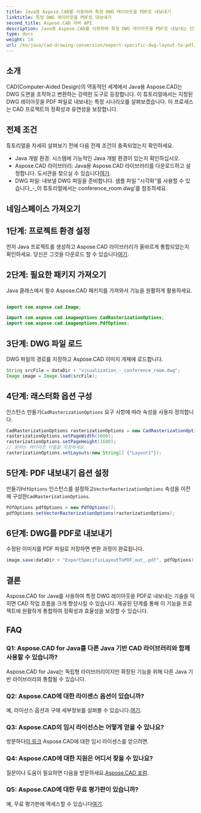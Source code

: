 ```yaml
---
title: Java용 Aspose.CAD를 사용하여 특정 DWG 레이아웃을 PDF로 내보내기
linktitle: 특정 DWG 레이아웃을 PDF로 내보내기
second_title: Aspose.CAD 자바 API
description: Java용 Aspose.CAD를 사용하여 특정 DWG 레이아웃을 PDF로 내보내는 단계별 가이드를 살펴보세요. CAD 워크플로를 손쉽게 최적화하세요.
type: docs
weight: 14
url: /ko/java/cad-drawing-conversion/export-specific-dwg-layout-to-pdf/
---
```

## 소개

CAD(Computer-Aided Design)의 역동적인 세계에서 Java용 Aspose.CAD는 DWG 도면을 조작하고 변환하는 강력한 도구로 등장합니다. 이 튜토리얼에서는 지정된 DWG 레이아웃을 PDF 파일로 내보내는 특정 시나리오를 살펴보겠습니다. 이 프로세스는 CAD 프로젝트의 정확성과 유연성을 보장합니다.

## 전제 조건

튜토리얼을 자세히 살펴보기 전에 다음 전제 조건이 충족되었는지 확인하세요.

- Java 개발 환경: 시스템에 기능적인 Java 개발 환경이 있는지 확인하십시오.
-  Aspose.CAD 라이브러리: Java용 Aspose.CAD 라이브러리를 다운로드하고 설정합니다. 도서관을 찾으실 수 있습니다[여기](https://releases.aspose.com/cad/java/).
- DWG 파일: 내보낼 DWG 파일을 준비합니다. 샘플 파일 "시각화"를 사용할 수 있습니다_-_이 튜토리얼에서는 conference_room.dwg'를 참조하세요.

## 네임스페이스 가져오기

## 1단계: 프로젝트 환경 설정

먼저 Java 프로젝트를 생성하고 Aspose.CAD 라이브러리가 올바르게 통합되었는지 확인하세요. 당신은 그것을 다운로드 할 수 있습니다[여기](https://releases.aspose.com/cad/java/).

## 2단계: 필요한 패키지 가져오기

Java 클래스에서 필수 Aspose.CAD 패키지를 가져와서 기능을 원활하게 활용하세요.

```java

import com.aspose.cad.Image;

import com.aspose.cad.imageoptions.CadRasterizationOptions;
import com.aspose.cad.imageoptions.PdfOptions;
```

## 3단계: DWG 파일 로드

DWG 파일의 경로를 지정하고 Aspose.CAD 이미지 개체에 로드합니다.

```java
String srcFile = dataDir + "visualization_-_conference_room.dwg";
Image image = Image.load(srcFile);
```

## 4단계: 래스터화 옵션 구성

 인스턴스 만들기`CadRasterizationOptions` 요구 사항에 따라 속성을 사용자 정의합니다.

```java
CadRasterizationOptions rasterizationOptions = new CadRasterizationOptions();
rasterizationOptions.setPageWidth(1600);
rasterizationOptions.setPageHeight(1600);
// 원하는 레이아웃 이름을 지정하세요.
rasterizationOptions.setLayouts(new String[] {"Layout1"});
```

## 5단계: PDF 내보내기 옵션 설정

 만들기`PdfOptions` 인스턴스를 설정하고`VectorRasterizationOptions` 속성을 이전에 구성한`CadRasterizationOptions`.

```java
PdfOptions pdfOptions = new PdfOptions();
pdfOptions.setVectorRasterizationOptions(rasterizationOptions);
```

## 6단계: DWG를 PDF로 내보내기

수정된 이미지를 PDF 파일로 저장하면 변환 과정이 완료됩니다.

```java
image.save(dataDir + "ExportSpecificLayoutToPDF_out_.pdf", pdfOptions);
```

## 결론

Aspose.CAD for Java를 사용하여 특정 DWG 레이아웃을 PDF로 내보내는 기술을 익히면 CAD 작업 흐름을 크게 향상시킬 수 있습니다. 제공된 단계를 통해 이 기능을 프로젝트에 원활하게 통합하여 정확성과 효율성을 보장할 수 있습니다.

## FAQ

### Q1: Aspose.CAD for Java를 다른 Java 기반 CAD 라이브러리와 함께 사용할 수 있습니까?

Aspose.CAD for Java는 독립형 라이브러리이지만 확장된 기능을 위해 다른 Java 기반 라이브러리와 통합될 수 있습니다.

### Q2: Aspose.CAD에 대한 라이센스 옵션이 있습니까?

 예, 라이선스 옵션과 구매 세부정보를 살펴볼 수 있습니다.[여기](https://purchase.aspose.com/buy).

### Q3: Aspose.CAD의 임시 라이선스는 어떻게 얻을 수 있나요?

 방문하다[이 링크](https://purchase.aspose.com/temporary-license/) Aspose.CAD에 대한 임시 라이센스를 얻으려면.

### Q4: Aspose.CAD에 대한 지원은 어디서 찾을 수 있나요?

 질문이나 도움이 필요하면 다음을 방문하세요.[Aspose.CAD 포럼](https://forum.aspose.com/c/cad/19).

### Q5: Aspose.CAD에 대한 무료 평가판이 있습니까?

 예, 무료 평가판에 액세스할 수 있습니다[여기](https://releases.aspose.com/).